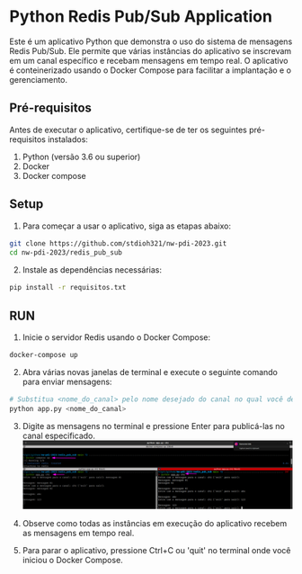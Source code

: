 # Python Redis Pub/Sub Application
Este é um aplicativo Python que demonstra o uso do sistema de mensagens Redis Pub/Sub. Ele permite que várias instâncias do aplicativo se inscrevam em um canal específico e recebam mensagens em tempo real. O aplicativo é conteinerizado usando o Docker Compose para facilitar a implantação e o gerenciamento.

## Pré-requisitos
Antes de executar o aplicativo, certifique-se de ter os seguintes pré-requisitos instalados:
1. Python (versão 3.6 ou superior)
2. Docker
3. Docker compose

## Setup
1. Para começar a usar o aplicativo, siga as etapas abaixo:

```sh
git clone https://github.com/stdioh321/nw-pdi-2023.git
cd nw-pdi-2023/redis_pub_sub
```
2. Instale as dependências necessárias:
```sh
pip install -r requisitos.txt
```

## RUN
1. Inicie o servidor Redis usando o Docker Compose:
```sh
docker-compose up
```

2. Abra várias novas janelas de terminal e execute o seguinte comando para enviar mensagens:

```sh
# Substitua <nome_do_canal> pelo nome desejado do canal no qual você deseja publicar mensagens.
python app.py <nome_do_canal>
```

3. Digite as mensagens no terminal e pressione Enter para publicá-las no canal especificado.
   ![01](docs/screenshots/01.png)

4. Observe como todas as instâncias em execução do aplicativo recebem as mensagens em tempo real.

5. Para parar o aplicativo, pressione Ctrl+C ou 'quit' no terminal onde você iniciou o Docker Compose.
